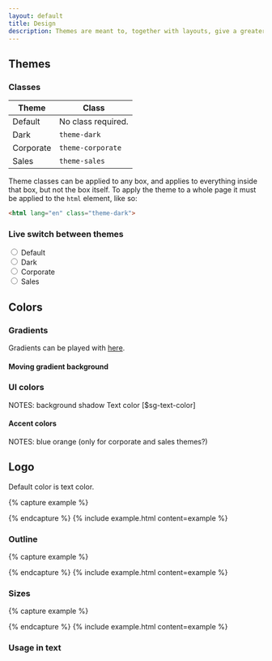 ```yaml
---
layout: default
title: Design
description: Themes are meant to, together with layouts, give a greater sense of order while browsing around the site, by visually telling the user what section he is viewing.
---
```


## Themes

### Classes

| Theme     | Class              |
| --------- |--------------------|
| Default   | No class required. |
| Dark      | `theme-dark`       |  
| Corporate | `theme-corporate`  |
| Sales     | `theme-sales`      |



Theme classes can be applied to any box, and applies to everything inside that box, but not the box itself. To apply the theme to a whole page it must be applied to the `html` element, like so:

```html
<html lang="en" class="theme-dark">
```

### Live switch between themes

<div id="theme-switcher">

  <div class="custom-control custom-radio custom-control-inline">
    <input type="radio" id="theme-default" name="theme-class" class="custom-control-input" v-on:change="switchTheme('')">
    <label class="custom-control-label" for="theme-default">Default</label>
  </div>
  <div class="custom-control custom-radio custom-control-inline">
    <input type="radio" id="theme-dark" name="theme-class" class="custom-control-input" v-on:change="switchTheme('theme-dark')">
    <label class="custom-control-label" for="theme-dark">Dark</label>
  </div>
  <div class="custom-control custom-radio custom-control-inline">
    <input type="radio" id="theme-corporate" name="theme-class" class="custom-control-input" v-on:change="switchTheme('theme-corporate')">
    <label class="custom-control-label" for="theme-corporate">Corporate</label>
  </div>
  <div class="custom-control custom-radio custom-control-inline">
    <input type="radio" id="theme-sales" name="theme-class" class="custom-control-input" v-on:change="switchTheme('theme-sales')">
    <label class="custom-control-label" for="theme-sales">Sales</label>
  </div>

</div>


## Colors



### Gradients

<div class="docs-gradients-container">
  <div class="docs-gradient-item"><div class="docs-gradient docs-gradient-1"></div><div class="docs-color-codes"></div></div>
  <div class="docs-gradient-item"><div class="docs-gradient docs-gradient-2"></div><div class="docs-color-codes"></div></div>
  <div class="docs-gradient-item"><div class="docs-gradient docs-gradient-3"></div><div class="docs-color-codes"></div></div>
  <div class="docs-gradient-item"><div class="docs-gradient docs-gradient-4"></div><div class="docs-color-codes"></div></div>
  <div class="docs-gradient-item"><div class="docs-gradient docs-gradient-5"></div><div class="docs-color-codes"></div></div>
  <div class="docs-gradient-item"><div class="docs-gradient docs-gradient-6"></div><div class="docs-color-codes"></div></div>
  <div class="docs-gradient-item"><div class="docs-gradient docs-gradient-7"></div><div class="docs-color-codes"></div></div>
  <div class="docs-gradient-item"><div class="docs-gradient docs-gradient-8"></div><div class="docs-color-codes"></div></div>
</div>

Gradients can be played with [here](https://www.css-gradient.com/).

#### Moving gradient background

<div class="docs-gradients-container">
  <div class="docs-gradient-item">
    <div class="moving-gradient-bg"></div>
  </div>
</div>

### UI colors

NOTES:
background
shadow
Text color [$sg-text-color]


#### Accent colors

NOTES:
blue
orange
(only for corporate and sales themes?)


## Logo

Default color is text color.

{% capture example %}
<div class="logo"></div>
{% endcapture %}
{% include example.html content=example %}

### Outline

{% capture example %}
<div class="logo outline"></div>
{% endcapture %}
{% include example.html content=example %}

### Sizes

{% capture example %}
<div class="logo massive"></div>
{% endcapture %}
{% include example.html content=example %}

### Usage in text
